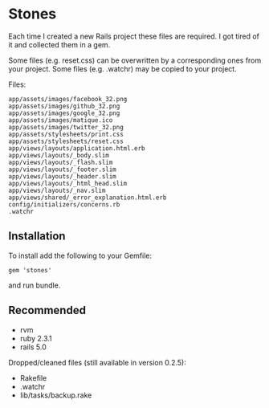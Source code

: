 Stones
======

Each time I created a new Rails project these files are required.
I got tired of it and collected them in a gem.

Some files (e.g. reset.css) can be overwritten by a
corresponding ones from your project.
Some files (e.g. .watchr) may be copied to your project.


Files:

    app/assets/images/facebook_32.png
    app/assets/images/github_32.png
    app/assets/images/google_32.png
    app/assets/images/matique.ico
    app/assets/images/twitter_32.png
    app/assets/stylesheets/print.css
    app/assets/stylesheets/reset.css
    app/views/layouts/application.html.erb
    app/views/layouts/_body.slim
    app/views/layouts/_flash.slim
    app/views/layouts/_footer.slim
    app/views/layouts/_header.slim
    app/views/layouts/_html_head.slim
    app/views/layouts/_nav.slim
    app/views/shared/_error_explanation.html.erb
    config/initializers/concerns.rb
    .watchr

Installation
------------
To install add the following to your Gemfile:

    gem 'stones'

and run bundle.

Recommended
-----------

- rvm
- ruby 2.3.1
- rails 5.0

Dropped/cleaned files (still available in version 0.2.5):

- Rakefile
- .watchr
- lib/tasks/backup.rake
